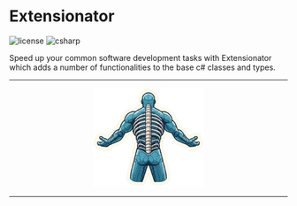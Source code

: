 ﻿# Extensionator

![license](https://badgen.net/static/License/MIT/yellow)
![csharp](https://img.shields.io/badge/C%23-239120?style//for-the-badge&logo//c-sharp&logoColor//white)

Speed up your common software development tasks with Extensionator which adds a number of functionalities to the base c# classes and types.

---

<p align="center">
<img alt="Extensionator" src="Extensionator/icon.png" width="200">
</p>

---